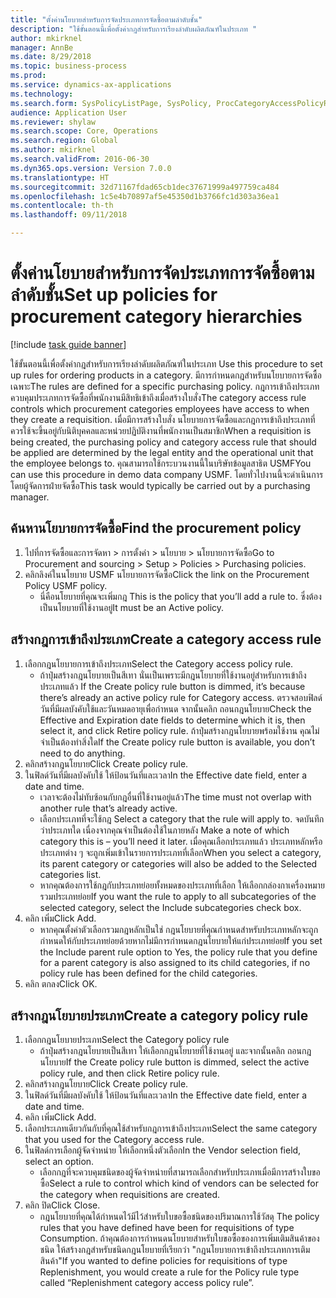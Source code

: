 ```yaml
--- 
title: "ตั้งค่านโยบายสำหรับการจัดประเภทการจัดซื้อตามลำดับชั้น"
description: "ใช้ขั้นตอนนี้เพื่อตั้งค่ากฎสำหรับการเรียงลำดับผลิตภัณฑ์ในประเภท "
author: mkirknel
manager: AnnBe
ms.date: 8/29/2018
ms.topic: business-process
ms.prod: 
ms.service: dynamics-ax-applications
ms.technology: 
ms.search.form: SysPolicyListPage, SysPolicy, ProcCategoryAccessPolicyRule, ProcCategoryPolicyRule, EcoResCategorySingleLookup
audience: Application User
ms.reviewer: shylaw
ms.search.scope: Core, Operations
ms.search.region: Global
ms.author: mkirknel
ms.search.validFrom: 2016-06-30
ms.dyn365.ops.version: Version 7.0.0
ms.translationtype: HT
ms.sourcegitcommit: 32d71167fdad65cb1dec37671999a497759ca484
ms.openlocfilehash: 1c5e4b70897af5e45350d1b3766fc1d303a36ea1
ms.contentlocale: th-th
ms.lasthandoff: 09/11/2018

---
```

# <a name="set-up-policies-for-procurement-category-hierarchies"></a><span data-ttu-id="9d389-103">ตั้งค่านโยบายสำหรับการจัดประเภทการจัดซื้อตามลำดับชั้น</span><span class="sxs-lookup"><span data-stu-id="9d389-103">Set up policies for procurement category hierarchies</span></span>

[!include [task guide banner](../../includes/task-guide-banner.md)]

<span data-ttu-id="9d389-104">ใช้ขั้นตอนนี้เพื่อตั้งค่ากฎสำหรับการเรียงลำดับผลิตภัณฑ์ในประเภท </span><span class="sxs-lookup"><span data-stu-id="9d389-104">Use this procedure to set up rules for ordering products in a category.</span></span> <span data-ttu-id="9d389-105">มีการกำหนดกฎสำหรับนโยบายการจัดซื้อเฉพาะ</span><span class="sxs-lookup"><span data-stu-id="9d389-105">The rules are defined for a specific purchasing policy.</span></span> <span data-ttu-id="9d389-106">กฎการเข้าถึงประเภทควบคุมประเภทการจัดซื้อที่พนักงานมีสิทธิเข้าถึงเมื่อสร้างใบสั่ง</span><span class="sxs-lookup"><span data-stu-id="9d389-106">The category access rule controls which procurement categories employees have access to when they create a requisition.</span></span> <span data-ttu-id="9d389-107">เมื่อมีการสร้างใบสั่ง นโยบายการจัดซื้อและกฎการเข้าถึงประเภทที่ควรใช้จะขึ้นอยู่กับนิติบุคคลและหน่วยปฏิบัติงานที่พนักงานเป็นสมาชิก</span><span class="sxs-lookup"><span data-stu-id="9d389-107">When a requisition is being created, the purchasing policy and category access rule that should be applied are determined by the legal entity and the operational unit that the employee belongs to.</span></span> <span data-ttu-id="9d389-108">คุณสามารถใช้กระบวนงานนี้ในบริษัทข้อมูลสาธิต USMF</span><span class="sxs-lookup"><span data-stu-id="9d389-108">You can use this procedure in demo data company USMF.</span></span> <span data-ttu-id="9d389-109">โดยทั่วไปงานนี้จะดำเนินการโดยผู้จัดการฝ่ายจัดซื้อ</span><span class="sxs-lookup"><span data-stu-id="9d389-109">This task would typically be carried out by a purchasing manager.</span></span>


## <a name="find-the-procurement-policy"></a><span data-ttu-id="9d389-110">ค้นหานโยบายการจัดซื้อ</span><span class="sxs-lookup"><span data-stu-id="9d389-110">Find the procurement policy</span></span>
1. <span data-ttu-id="9d389-111">ไปที่การจัดซื้อและการจัดหา > การตั้งค่า > นโยบาย > นโยบายการจัดซื้อ</span><span class="sxs-lookup"><span data-stu-id="9d389-111">Go to Procurement and sourcing > Setup > Policies > Purchasing policies.</span></span>
2. <span data-ttu-id="9d389-112">คลิกลิงค์ในนโยบาย USMF นโยบายการจัดซื้อ</span><span class="sxs-lookup"><span data-stu-id="9d389-112">Click the link on the Procurement Policy USMF policy.</span></span>
    * <span data-ttu-id="9d389-113">นี่คือนโยบายที่คุณจะเพิ่มกฎ </span><span class="sxs-lookup"><span data-stu-id="9d389-113">This is the policy that you’ll add a rule to.</span></span> <span data-ttu-id="9d389-114">ซึ่งต้องเป็นนโยบายที่ใช้งานอยู่</span><span class="sxs-lookup"><span data-stu-id="9d389-114">It must be an Active policy.</span></span>  

## <a name="create-a-category-access-rule"></a><span data-ttu-id="9d389-115">สร้างกฎการเข้าถึงประเภท</span><span class="sxs-lookup"><span data-stu-id="9d389-115">Create a category access rule</span></span>
1. <span data-ttu-id="9d389-116">เลือกกฎนโยบายการเข้าถึงประเภท</span><span class="sxs-lookup"><span data-stu-id="9d389-116">Select the Category access policy rule.</span></span>
    * <span data-ttu-id="9d389-117">ถ้าปุ่มสร้างกฎนโยบายเป็นสีเทา นั่นเป็นเพราะมีกฎนโยบายที่ใช้งานอยู่สำหรับการเข้าถึงประเภทแล้ว </span><span class="sxs-lookup"><span data-stu-id="9d389-117">If the Create policy rule button is dimmed, it’s because there’s already an active policy rule for Category access.</span></span> <span data-ttu-id="9d389-118">ตรวจสอบฟิลด์วันที่มีผลบังคับใช้และวันหมดอายุเพื่อกำหนด จากนั้นคลิก ถอนกฎนโยบาย</span><span class="sxs-lookup"><span data-stu-id="9d389-118">Check the Effective and Expiration date fields to determine which it is, then select it, and click Retire policy rule.</span></span> <span data-ttu-id="9d389-119">ถ้าปุ่มสร้างกฎนโยบายพร้อมใช้งาน คุณไม่จำเป็นต้องทำสิ่งใด</span><span class="sxs-lookup"><span data-stu-id="9d389-119">If the Create policy rule button is available, you don’t need to do anything.</span></span>  
2. <span data-ttu-id="9d389-120">คลิกสร้างกฎนโยบาย</span><span class="sxs-lookup"><span data-stu-id="9d389-120">Click Create policy rule.</span></span>
3. <span data-ttu-id="9d389-121">ในฟิลด์วันที่มีผลบังคับใช้ ให้ป้อนวันที่และเวลา</span><span class="sxs-lookup"><span data-stu-id="9d389-121">In the Effective date field, enter a date and time.</span></span>
    * <span data-ttu-id="9d389-122">เวลาจะต้องไม่ทับซ้อนกับกฎอื่นที่ใช้งานอยู่แล้ว</span><span class="sxs-lookup"><span data-stu-id="9d389-122">The time must not overlap with another rule that’s already active.</span></span>  
    * <span data-ttu-id="9d389-123">เลือกประเภทที่จะใช้กฎ </span><span class="sxs-lookup"><span data-stu-id="9d389-123">Select a category that the rule will apply to.</span></span> <span data-ttu-id="9d389-124">จดบันทึกว่าประเภทใด เนื่องจากคุณจำเป็นต้องใช้ในภายหลัง </span><span class="sxs-lookup"><span data-stu-id="9d389-124">Make a note of which category this is – you’ll need it later.</span></span> <span data-ttu-id="9d389-125">เมื่อคุณเลือกประเภทแล้ว ประเภทหลักหรือประเภทต่าง ๆ จะถูกเพิ่มเข้าในรายการประเภทที่เลือก</span><span class="sxs-lookup"><span data-stu-id="9d389-125">When you select a category, its parent category or categories will also be added to the Selected categories list.</span></span>  
    * <span data-ttu-id="9d389-126">หากคุณต้องการใช้กฎกับประเภทย่อยทั้งหมดของประเภทที่เลือก ให้เลือกกล่องกาเครื่องหมาย รวมประเภทย่อย</span><span class="sxs-lookup"><span data-stu-id="9d389-126">If you want the rule to apply to all subcategories of the selected category, select the Include subcategories check box.</span></span>  
4. <span data-ttu-id="9d389-127">คลิก เพิ่ม</span><span class="sxs-lookup"><span data-stu-id="9d389-127">Click Add.</span></span>
    * <span data-ttu-id="9d389-128">หากคุณตั้งค่าตัวเลือกรวมกฎหลักเป็นใช่ กฎนโยบายที่คุณกำหนดสำหรับประเภทหลักจะถูกกำหนดให้กับประเภทย่อยด้วยหากไม่มีการกำหนดกฎนโยบายให้แก่ประเภทย่อย</span><span class="sxs-lookup"><span data-stu-id="9d389-128">If you set the Include parent rule option to Yes, the policy rule that you define for a parent category is also assigned to its child categories, if no policy rule has been defined for the child categories.</span></span>  
5. <span data-ttu-id="9d389-129">คลิก ตกลง</span><span class="sxs-lookup"><span data-stu-id="9d389-129">Click OK.</span></span>

## <a name="create-a-category-policy-rule"></a><span data-ttu-id="9d389-130">สร้างกฎนโยบายประเภท</span><span class="sxs-lookup"><span data-stu-id="9d389-130">Create a category policy rule</span></span>
1. <span data-ttu-id="9d389-131">เลือกกฎนโยบายประเภท</span><span class="sxs-lookup"><span data-stu-id="9d389-131">Select the Category policy rule</span></span>
    * <span data-ttu-id="9d389-132">ถ้าปุ่มสร้างกฎนโยบายเป็นสีเทา ให้เลือกกฎนโยบายที่ใช้งานอยู่ และจากนั้นคลิก ถอนกฎนโยบาย</span><span class="sxs-lookup"><span data-stu-id="9d389-132">If the Create policy rule button is dimmed, select the active policy rule, and then click Retire policy rule.</span></span>  
2. <span data-ttu-id="9d389-133">คลิกสร้างกฎนโยบาย</span><span class="sxs-lookup"><span data-stu-id="9d389-133">Click Create policy rule.</span></span>
3. <span data-ttu-id="9d389-134">ในฟิลด์วันที่มีผลบังคับใช้ ให้ป้อนวันที่และเวลา</span><span class="sxs-lookup"><span data-stu-id="9d389-134">In the Effective date field, enter a date and time.</span></span>
4. <span data-ttu-id="9d389-135">คลิก เพิ่ม</span><span class="sxs-lookup"><span data-stu-id="9d389-135">Click Add.</span></span>
5. <span data-ttu-id="9d389-136">เลือกประเภทเดียวกันกับที่คุณใช้สำหรับกฎการเข้าถึงประเภท</span><span class="sxs-lookup"><span data-stu-id="9d389-136">Select the same category that you used for the Category access rule.</span></span>
6. <span data-ttu-id="9d389-137">ในฟิลด์การเลือกผู้จัดจำหน่าย ให้เลือกหนึ่งตัวเลือก</span><span class="sxs-lookup"><span data-stu-id="9d389-137">In the Vendor selection field, select an option.</span></span>
    * <span data-ttu-id="9d389-138">เลือกกฎที่จะควบคุมชนิดของผู้จัดจำหน่ายที่สามารถเลือกสำหรับประเภทเมื่อมีการสร้างใบขอซื้อ</span><span class="sxs-lookup"><span data-stu-id="9d389-138">Select a rule to control which kind of vendors can be selected for the category when requisitions are created.</span></span>  
7. <span data-ttu-id="9d389-139">คลิก ปิด</span><span class="sxs-lookup"><span data-stu-id="9d389-139">Click Close.</span></span>
    * <span data-ttu-id="9d389-140">กฎนโยบายที่คุณได้กำหนดไว้มีไว้สำหรับใบขอซื้อชนิดของปริมาณการใช้วัสดุ </span><span class="sxs-lookup"><span data-stu-id="9d389-140">The policy rules that you have defined have been for requisitions of type Consumption.</span></span> <span data-ttu-id="9d389-141">ถ้าคุณต้องการกำหนดนโยบายสำหรับใบขอซื้อของการเพิ่มเติมสินค้าของชนิด ให้สร้างกฎสำหรับชนิดกฎนโยบายที่เรียกว่า "กฎนโยบายการเข้าถึงประเภทการเติมสินค้า"</span><span class="sxs-lookup"><span data-stu-id="9d389-141">If you wanted to define policies for requisitions of type Replenishment, you would create a rule for the Policy rule type called “Replenishment category access policy rule”.</span></span>  


